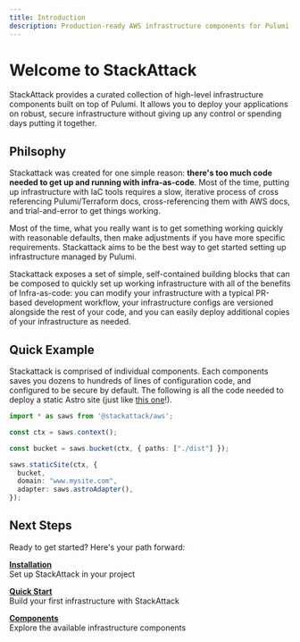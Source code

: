 ```yaml
---
title: Introduction
description: Production-ready AWS infrastructure components for Pulumi
---
```


<div class="intro-hero">

# Welcome to StackAttack

StackAttack provides a curated collection of high-level infrastructure components built on top of Pulumi. It allows you to deploy your applications on robust, secure infrastructure without giving up any control or spending days putting it together.

</div>

## Philsophy

Stackattack was created for one simple reason: **there's too much code needed to get up and running with infra-as-code**. Most of the time, putting up infrastructure with IaC tools requires a slow, iterative process of cross referencing Pulumi/Terraform docs, cross-referencing them with AWS docs, and trial-and-error to get things working.

Most of the time, what you really want is to get something working quickly with reasonable defaults, then make adjustments if you have more specific requirements. Stackattack aims to be the best way to get started setting up infrastructure managed by Pulumi.

Stackattack exposes a set of simple, self-contained building blocks that can be composed to quickly set up working infrastructure with all of the benefits of Infra-as-code: you can modify your infrastructure with a typical PR-based development workflow, your infrastructure configs are versioned alongside the rest of your code, and you can easily deploy additional copies of your infrastructure as needed.

## Quick Example

Stackattack is comprised of individual components. Each components saves you dozens to hundreds of lines of configuration code, and configured to be secure by default. The following is all the code needed to deploy a static Astro site (just like [this one](https://github.com/cfeenstra67/stackattack/blob/main/packages/docs/infra.ts)!).

```ts
import * as saws from '@stackattack/aws';

const ctx = saws.context();

const bucket = saws.bucket(ctx, { paths: ["./dist"] });

saws.staticSite(ctx, {
  bucket,
  domain: "www.mysite.com",
  adapter: saws.astroAdapter(),
});
```

## Next Steps

Ready to get started? Here's your path forward:

**[Installation](/getting-started/installation/)**  
Set up StackAttack in your project

**[Quick Start](/getting-started/quick-start/)**  
Build your first infrastructure with StackAttack

**[Components](/components/)**  
Explore the available infrastructure components
